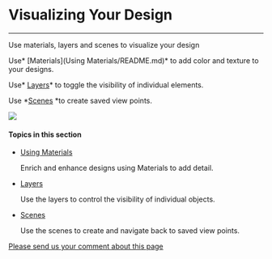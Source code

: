 # Visualizing Your Design

----

Use materials, layers and scenes to visualize your design
 

Use* [Materials](Using Materials/README.md)* to add color and texture to your designs.

Use* [Layers](Layers.md)* to toggle the visibility of individual elements.

Use *[Scenes](Scenes.md) *to create saved view points.

![](Images/GUID-40CC1198-CBFD-4CFC-AF24-CE5886640AD9-low.png)

  

#### Topics in this section

* [ Using Materials](GUID-32EAFEC0-BD06-4509-8F93-A57031521438.htm)
    
    Enrich and enhance designs using Materials to add detail.
* [Layers](Layers.md)
    
    Use the layers to control the visibility of individual objects.
* [Scenes](Scenes.md)
    
    Use the scenes to create and navigate back to saved view points.

[Please send us your comment about this page](#)